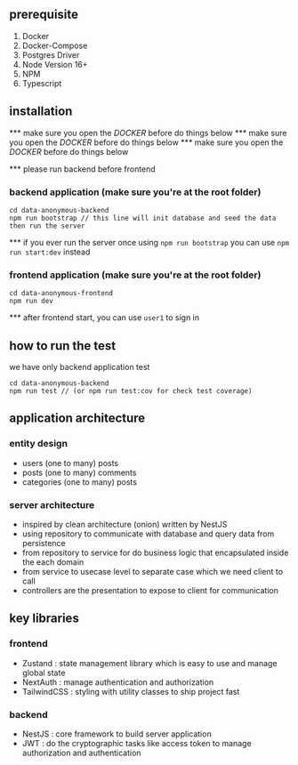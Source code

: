 ## prerequisite

1. Docker
2. Docker-Compose
3. Postgres Driver
4. Node Version 16+
5. NPM
6. Typescript

## installation

*** make sure you open the _DOCKER_ before do things below
*** make sure you open the _DOCKER_ before do things below
*** make sure you open the _DOCKER_ before do things below

*** please run backend before frontend

### backend application (make sure you're at the root folder)
```
cd data-anonymous-backend
npm run bootstrap // this line will init database and seed the data then run the server
```

*** if you ever run the server once using `npm run bootstrap` you can use `npm run start:dev` instead

### frontend application (make sure you're at the root folder)
```
cd data-anonymous-frontend
npm run dev
```

*** after frontend start, you can use `user1` to sign in

## how to run the test

we have only backend application test

```
cd data-anonymous-backend
npm run test // (or npm run test:cov for check test coverage)
```

## application architecture

### entity design

- users (one to many) posts
- posts (one to many) comments
- categories (one to many) posts

### server architecture

- inspired by clean architecture (onion) written by NestJS
- using repository to communicate with database and query data from persistence
- from repository to service for do business logic that encapsulated inside the each domain
- from service to usecase level to separate case which we need client to call
- controllers are the presentation to expose to client for communication

## key libraries

### frontend

- Zustand : state management library which is easy to use and manage global state
- NextAuth : manage authentication and authorization
- TailwindCSS : styling with utility classes to ship project fast

### backend

- NestJS : core framework to build server application
- JWT : do the cryptographic tasks like access token to manage authorization and authentication

